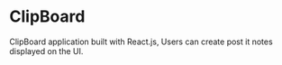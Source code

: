 # ClipBoard
ClipBoard application built with React.js, Users can create post it notes displayed on the UI.
